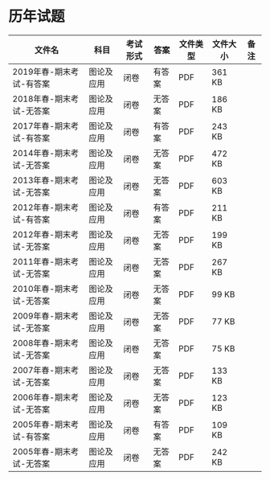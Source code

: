 # 历年试题

文件名|科目|考试形式|答案|文件类型|文件大小|备注
---|---|---|---|---|---|---
2019年春-期末考试-有答案|图论及应用|闭卷|有答案|PDF|361 KB
2018年春-期末考试-无答案|图论及应用|闭卷|无答案|PDF|186 KB
2017年春-期末考试-有答案|图论及应用|闭卷|有答案|PDF|243 KB
2014年春-期末考试-无答案|图论及应用|闭卷|无答案|PDF|472 KB
2013年春-期末考试-无答案|图论及应用|闭卷|无答案|PDF|603 KB
2012年春-期末考试-有答案|图论及应用|闭卷|有答案|PDF|211 KB
2012年春-期末考试-无答案|图论及应用|闭卷|无答案|PDF|199 KB
2011年春-期末考试-无答案|图论及应用|闭卷|无答案|PDF|267 KB
2010年春-期末考试-无答案|图论及应用|闭卷|无答案|PDF|99 KB
2009年春-期末考试-无答案|图论及应用|闭卷|无答案|PDF|77 KB
2008年春-期末考试-无答案|图论及应用|闭卷|无答案|PDF|75 KB
2007年春-期末考试-无答案|图论及应用|闭卷|无答案|PDF|133 KB
2006年春-期末考试-无答案|图论及应用|闭卷|无答案|PDF|123 KB
2005年春-期末考试-有答案|图论及应用|闭卷|有答案|PDF|109 KB
2005年春-期末考试-无答案|图论及应用|闭卷|无答案|PDF|242 KB
